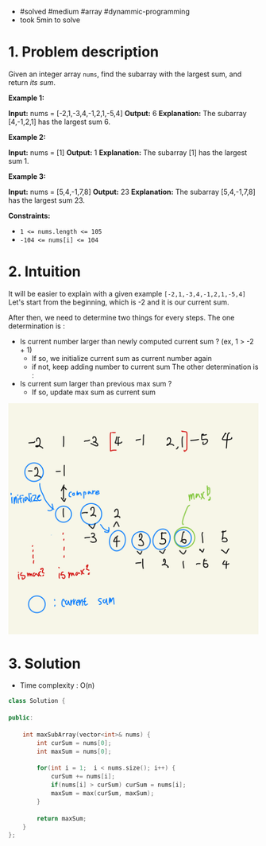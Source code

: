 
- #solved #medium #array #dynammic-programming
- took 5min to solve
# 1. Problem description

Given an integer array `nums`, find the subarray with the largest sum, and return _its sum_.

**Example 1:**

**Input:** nums = [-2,1,-3,4,-1,2,1,-5,4]
**Output:** 6
**Explanation:** The subarray [4,-1,2,1] has the largest sum 6.

**Example 2:**

**Input:** nums = [1]
**Output:** 1
**Explanation:** The subarray [1] has the largest sum 1.

**Example 3:**

**Input:** nums = [5,4,-1,7,8]
**Output:** 23
**Explanation:** The subarray [5,4,-1,7,8] has the largest sum 23.

**Constraints:**

- `1 <= nums.length <= 105`
- `-104 <= nums[i] <= 104`

# 2. Intuition
It will be easier to explain with a given example `[-2,1,-3,4,-1,2,1,-5,4]`
Let's start from the beginning, which is -2 and it is our current sum.

After then, we need to determine two things for every steps.
The one determination is :
- Is current number larger than newly computed current sum ? (ex, 1 > -2 + 1)
	- If so, we initialize current sum as current number again
	- if not, keep adding number to current sum
The other determination is :
- Is current sum larger than previous max sum ?
	- If so, update max sum as current sum

![](../../../../images/Pasted%20image%2020240130135026.png)
# 3. Solution

- Time complexity : O(n)
```cpp
class Solution {

public:

    int maxSubArray(vector<int>& nums) {
        int curSum = nums[0];
        int maxSum = nums[0];

        for(int i = 1;  i < nums.size(); i++) {
            curSum += nums[i];
            if(nums[i] > curSum) curSum = nums[i];
            maxSum = max(curSum, maxSum);
        }

        return maxSum;
    }
};
```